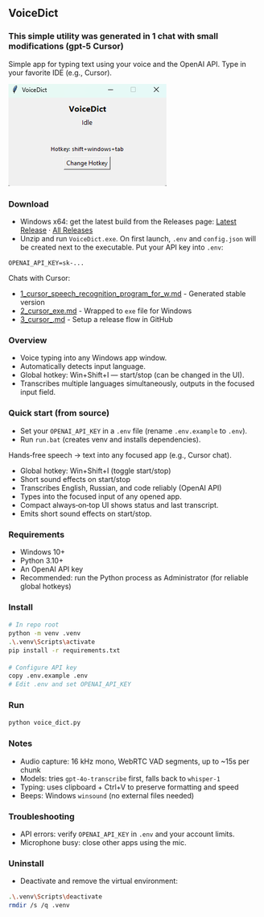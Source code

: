 ## VoiceDict

### This simple utility was generated in 1 chat with small modifications (gpt-5 Cursor) 

Simple app for typing text using your voice and the OpenAI API.
Type in your favorite IDE (e.g., Cursor).

![UI](./docs/ui.png)

### Download
- Windows x64: get the latest build from the Releases page: [Latest Release](../../releases/latest) · [All Releases](../../releases)
- Unzip and run `VoiceDict.exe`. On first launch, `.env` and `config.json` will be created next to the executable. Put your API key into `.env`:
```
OPENAI_API_KEY=sk-...
```

Chats with Cursor:
- [1_cursor_speech_recognition_program_for_w.md](./prompts/1_cursor_speech_recognition_program_for_w.md#completly-working-application-as-in-the-prompt) - Generated stable version
- [2_cursor_exe.md](./prompts/2_cursor_exe.md) - Wrapped to `exe` file for Windows
- [3_cursor_.md](./prompts/3_cursor_.md) - Setup a release flow in GitHub

### Overview
- Voice typing into any Windows app window.
- Automatically detects input language.
- Global hotkey: Win+Shift+I — start/stop (can be changed in the UI).
- Transcribes multiple languages simultaneously, outputs in the focused input field.

### Quick start (from source)
- Set your `OPENAI_API_KEY` in a `.env` file (rename `.env.example` to `.env`).
- Run `run.bat` (creates venv and installs dependencies).

Hands‑free speech → text into any focused app (e.g., Cursor chat).

- Global hotkey: Win+Shift+I (toggle start/stop)
- Short sound effects on start/stop
- Transcribes English, Russian, and code reliably (OpenAI API)
- Types into the focused input of any opened app.
- Compact always‑on‑top UI shows status and last transcript.
- Emits short sound effects on start/stop.

### Requirements
- Windows 10+
- Python 3.10+
- An OpenAI API key
- Recommended: run the Python process as Administrator (for reliable global hotkeys)

### Install
```bash
# In repo root
python -m venv .venv
.\.venv\Scripts\activate
pip install -r requirements.txt

# Configure API key
copy .env.example .env
# Edit .env and set OPENAI_API_KEY
```

### Run
```bash
python voice_dict.py
```
### Notes
- Audio capture: 16 kHz mono, WebRTC VAD segments, up to ~15s per chunk
- Models: tries `gpt-4o-transcribe` first, falls back to `whisper-1`
- Typing: uses clipboard + Ctrl+V to preserve formatting and speed
- Beeps: Windows `winsound` (no external files needed)

### Troubleshooting
- API errors: verify `OPENAI_API_KEY` in `.env` and your account limits.
- Microphone busy: close other apps using the mic.

### Uninstall
- Deactivate and remove the virtual environment:
```bash
.\.venv\Scripts\deactivate
rmdir /s /q .venv
```
